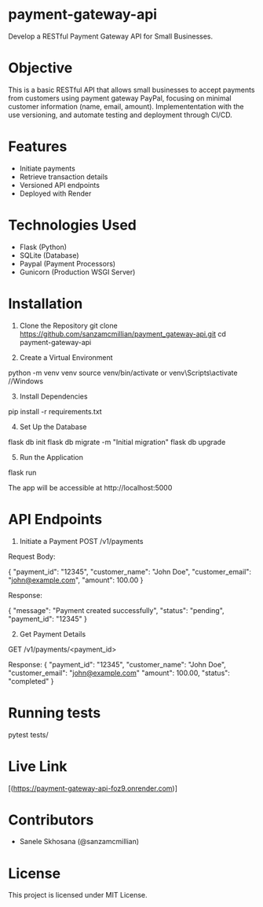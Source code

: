 # payment-gateway-api

Develop a RESTful Payment Gateway API for Small Businesses.

# Objective

This is a basic RESTful API that allows small businesses to accept payments from customers using payment gateway PayPal, focusing on minimal customer information (name, email,
amount).
Implemententation with the use versioning, and automate testing and deployment through CI/CD.

# Features
- Initiate payments
- Retrieve transaction details
- Versioned API endpoints
- Deployed with Render


# Technologies Used

- Flask (Python)
- SQLite (Database)
- Paypal (Payment Processors)
- Gunicorn (Production WSGI Server)

# Installation

1. Clone the Repository
 git clone https://github.com/sanzamcmillian/payment_gateway-api.git
 cd payment-gateway-api

2. Create a Virtual Environment

  python -m venv venv
  source venv/bin/activate or
  venv\Scripts\activate //Windows

3. Install Dependencies
  
  pip install -r requirements.txt

4. Set Up the Database

  flask db init
  flask db migrate -m "Initial migration"
  flask db upgrade

5. Run the Application

  flask run

The app will be accessible at http://localhost:5000


# API Endpoints

1. Initiate a Payment
 POST /v1/payments

 Request Body:

 {
  "payment_id": "12345",
  "customer_name": "John Doe",
  "customer_email": "john@example.com",
  "amount": 100.00
 }

Response:

 {
  "message": "Payment created successfully",
  "status": "pending",
  "payment_id": "12345"
 }


2. Get Payment Details

 GET /v1/payments/<payment_id>

Response:
 {
  "payment_id": "12345",
  "customer_name": "John Doe",
  "customer_email": "john@example.com"
  "amount": 100.00,
  "status": "completed"
 }


# Running tests

 pytest tests/


# Live Link

[(https://payment-gateway-api-foz9.onrender.com)]

# Contributors

- Sanele Skhosana (@sanzamcmillian)

# License

This project is licensed under MIT License.

